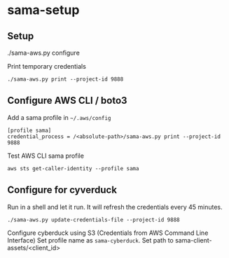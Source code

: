 # sama-setup


## Setup

./sama-aws.py configure

Print temporary credentials
```
./sama-aws.py print --project-id 9888
```

## Configure AWS CLI / boto3

Add a sama profile in `~/.aws/config`
```
[profile sama]
credential_process = /<absolute-path>/sama-aws.py print --project-id 9888
```

Test AWS CLI sama profile
```
aws sts get-caller-identity --profile sama
```

## Configure for cyverduck

Run in a shell and let it run. It will refresh the credentials every 45 minutes.

```
./sama-aws.py update-credentials-file --project-id 9888
```

Configure cyberduck using S3 (Credentials from AWS Command Line Interface)
Set profile name as `sama-cyberduck`.
Set path to sama-client-assets/<client_id>
